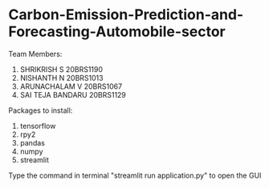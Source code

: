 # Carbon-Emission-Prediction-and-Forecasting-Automobile-sector


Team Members:
1. SHRIKRISH S 20BRS1190
2. NISHANTH N 20BRS1013
3. ARUNACHALAM V 20BRS1067
4. SAI TEJA BANDARU 20BRS1129

Packages to install:
1. tensorflow
2. rpy2
3. pandas
4. numpy
5. streamlit


Type the command in terminal "streamlit run application.py" to open the GUI
